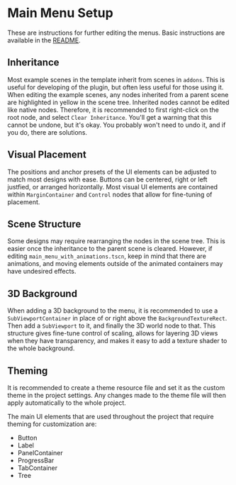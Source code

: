 # Main Menu Setup

These are instructions for further editing the menus. Basic instructions are available in the [README](/addons/maaacks_game_template/README.md#usage).

## Inheritance

Most example scenes in the template inherit from scenes in `addons`. This is useful for developing of the plugin, but often less useful for those using it.  When editing the example scenes, any nodes inherited from a parent scene are highlighted in yellow in the scene tree. Inherited nodes cannot be edited like native nodes. Therefore, it is recommended to first right-click on the root node, and select `Clear Inheritance`. You'll get a warning that this cannot be undone, but it's okay. You probably won't need to undo it, and if you do, there are solutions.

## Visual Placement

The positions and anchor presets of the UI elements can be adjusted to match most designs with ease. Buttons can be centered, right or left justfied, or arranged horizontally. Most visual UI elements are contained within `MarginContainer` and `Control` nodes that allow for fine-tuning of placement.

## Scene Structure
Some designs may require rearranging the nodes in the scene tree. This is easier once the inheritance to the parent scene is cleared. However, if editing `main_menu_with_animations.tscn`, keep in mind that there are animations, and moving elements outside of the animated containers may have undesired effects.

## 3D Background 
When adding a 3D background to the menu, it is recommended to use a `SubViewportContainer` in place of or right above the `BackgroundTextureRect`. Then add a `SubViewport` to it, and finally the 3D world node to that. This structure gives fine-tune control of scaling, allows for layering 3D views when they have transparency, and makes it easy to add a texture shader to the whole background.

## Theming
It is recommended to create a theme resource file and set it as the custom theme in the project settings. Any changes made to the theme file will then apply automatically to the whole project.

The main UI elements that are used throughout the project that require theming for customization are:
- Button
- Label
- PanelContainer
- ProgressBar
- TabContainer
- Tree